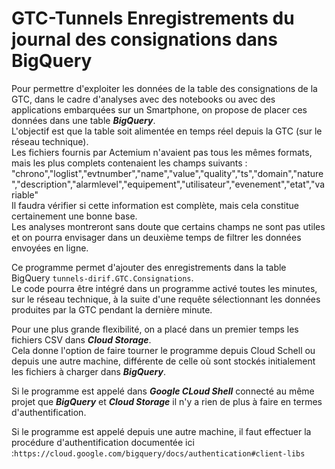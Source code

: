 # GTC-Tunnels Enregistrements du journal des consignations dans BigQuery
Pour permettre d'exploiter les données de la table des consignations de la GTC, dans le cadre d'analyses avec des notebooks ou avec des applications embarquées sur un Smartphone, 
on propose de placer ces données dans une table ***BigQuery***.  
L'objectif est que la table soit alimentée en temps réel depuis la GTC (sur le réseau technique).  
Les fichiers fournis par Actemium n'avaient pas tous les mêmes formats, mais les plus complets contenaient les champs suivants :  
"chrono","loglist","evtnumber","name","value","quality","ts","domain","nature","description","alarmlevel","equipement","utilisateur","evenement","etat","variable"  
Il faudra vérifier si cette information est complète, mais cela constitue certainement une bonne base.  
Les analyses montreront sans doute que certains champs ne sont pas utiles et on pourra envisager dans un deuxième temps de filtrer les données envoyées en ligne.

Ce programme permet d'ajouter des enregistrements dans la table BigQuery `tunnels-dirif.GTC.Consignations`.  
Le code pourra être intégré dans un programme activé toutes les minutes, sur le réseau technique, à la suite d'une requête sélectionnant les données produites par la GTC pendant la dernière minute.

Pour une plus grande flexibilité, on a placé dans un premier temps les fichiers CSV dans ***Cloud Storage***.  
Cela donne l'option de faire tourner le programme depuis Cloud Schell ou depuis une autre machine, différente de celle où sont stockés initialement les fichiers à charger dans  ***BigQuery***.

Si le programme est appelé dans ***Google CLoud Shell*** connecté au même projet que ***BigQuery*** et ***Cloud Storage*** il n'y a rien de plus à faire en termes d'authentification.

Si le programme est appelé depuis une autre machine, il faut effectuer la procédure d'authentification documentée ici :`https://cloud.google.com/bigquery/docs/authentication#client-libs`





